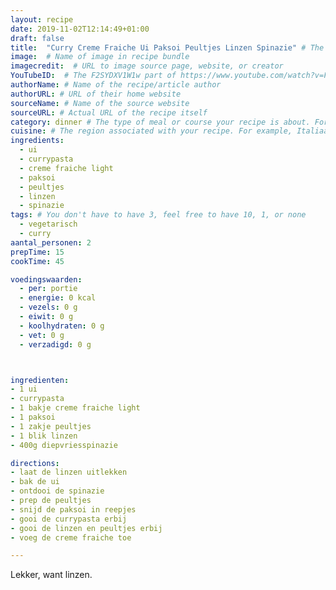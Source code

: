 ```yaml
---
layout: recipe
date: 2019-11-02T12:14:49+01:00
draft: false
title:  "Curry Creme Fraiche Ui Paksoi Peultjes Linzen Spinazie" # The title of your awesome recipe
image:  # Name of image in recipe bundle
imagecredit:  # URL to image source page, website, or creator
YouTubeID:  # The F2SYDXV1W1w part of https://www.youtube.com/watch?v=F2SYDXV1W1w
authorName: # Name of the recipe/article author
authorURL: # URL of their home website
sourceName: # Name of the source website
sourceURL: # Actual URL of the recipe itself
category: dinner # The type of meal or course your recipe is about. For example: "dinner", "entree", or "dessert".
cuisine: # The region associated with your recipe. For example, Italiaans, Mediterraans", or Eigen.
ingredients:
  - ui
  - currypasta
  - creme fraiche light
  - paksoi
  - peultjes
  - linzen
  - spinazie
tags: # You don't have to have 3, feel free to have 10, 1, or none
  - vegetarisch
  - curry
aantal_personen: 2
prepTime: 15
cookTime: 45

voedingswaarden:
  - per: portie
  - energie: 0 kcal
  - vezels: 0 g
  - eiwit: 0 g
  - koolhydraten: 0 g
  - vet: 0 g
  - verzadigd: 0 g



ingredienten:
- 1 ui
- currypasta
- 1 bakje creme fraiche light
- 1 paksoi
- 1 zakje peultjes
- 1 blik linzen
- 400g diepvriesspinazie

directions:
- laat de linzen uitlekken
- bak de ui
- ontdooi de spinazie
- prep de peultjes
- snijd de paksoi in reepjes
- gooi de currypasta erbij
- gooi de linzen en peultjes erbij
- voeg de creme fraiche toe

---
```


Lekker, want linzen.
